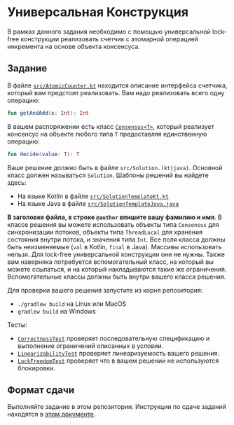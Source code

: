 # Универсальная Конструкция

В рамках данного задания необходимо с помощью универсальной lock-free конструкции 
реализовать счетчик с атомарной операцией инкремента на основе объекта консенсуса. 

## Задание

В файле [`src/AtomicCounter.kt`](src/main/kotlin/AtomicCounter.kt) 
находится описание интерфейса счетчика, который вам предстоит реализовать. 
Вам надо реализовать всего одну операцию:

```kotlin
fun getAndAdd(x: Int): Int
```

В вашем распоряжении есть класс [`Consensus<T>`](src/Consensus.kt), который реализует консенсус на объекте 
любого типа `T` предоставляя единственную операцию:

```kotlin
fun decide(value: T): T
```

Ваше решение должно быть в файле `src/Solution.(kt|java)`. Основной класс должен называться `Solution`.
Шаблоны решений вы найдете здесь: 
* На языке Kotlin в файле [`src/SolutionTemplateKt.kt`](src/main/kotlin/SolutionTemplateKt.kt) 
* На языке Java в файле [`src/SolutionTemplateJava.java`](src/main/kotlin/SolutionTemplateJava.java)

**В заголовке файла, в строке `@author` впишите вашу фамилию и имя**.
В классе решения вы можете использовать объекты типа `Consensus` для синхронизации потоков, объекты 
типа `ThreadLocal` для хранения состояния внутри потока, и значения типа `Int`. 
Все поля класса должны быть неизменяемые (`val` в Kotlin, `final` в Java).
Массивы использовать нельзя. Для lock-free универсальной конструкции они не нужны.
Также вам наверняка потребуется вспомогательный класс, на который вы можете ссылаться, и на который накладываются 
такие же ограничения. Вспомогательные классы должны быть внутри вашего класса решения. 

Для проверки вашего решения запустите из корня репозитория:
* `./gradlew build` на Linux или MacOS
* `gradlew build` на Windows
 
Тесты:
* [`CorrectnessTest`](src/test/kotlin/CorrectnessTest.kt) проверяет последовательную спецификацию и выполнение ограничений 
  описанных в условии. 
* [`LinearizabilityTest`](src/test/kotlin/LinearizabilityTest.kt) проверяет линеаризуемость вашего решения. 
* [`LockFreedomTest`](src/test/kotlin/LockFreedomTest.kt) проверяет что в вашем решении не используются блокировки.

## Формат сдачи

Выполняйте задание в этом репозитории. Инструкции по сдаче заданий находятся в 
[этом документе](https://docs.google.com/document/d/1GQ0OI_OBkj4kyOvhgRXfacbTI9huF4XJDMOct0Lh5og). 
